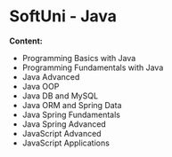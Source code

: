 # SoftUni - Java
**Content:**  
- Programming Basics with Java  
- Programming Fundamentals with Java  
- Java Advanced  
- Java OOP  
- Java DB and MySQL  
- Java ORM and Spring Data  
- Java Spring Fundamentals  
- Java Spring Advanced  
- JavaScript Advanced  
- JavaScript Applications  
